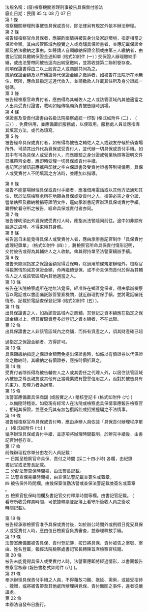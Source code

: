 法規名稱：(廢)檢察機關辦理刑事被告具保責付辦法  
廢止日期：民國 85 年 08 月 07 日  
第 1 條  
檢察機關辦理刑事被告具保或責付，除法律另有規定外依本辦法辦理。  
第 2 條  
被告經檢察官命具保者，應審酌案情與被告身分及家庭環境，指定相當之  
保證金額。其由該管區域內殷實之人或商舖具保證書者，並應記載保證金  
額及依法繳納之事由。如聲請人自願繳納保證金額或由第三人繳納者，由  
書記官開具繳納保證金通知單 (格式如附件 (一) ) 交保證人辦理繳納手  
續，或由法警帶同被告逕向出納室繳納，並將收據第二聯附卷存查。  
前項保證書得由二以上殷實之人或商舖共同為之。  
繳納保證金額及以有價證券代保證金額之繳納者，如被告在法院所在地無  
住、居所，應命其指定送達代收入，並請繳款人詳載其住所及身分證統一  
號碼。  
第 3 條  
被告經檢察官命責付者，應由得為其輔佐人之人或該管區域內其他適當之  
人出具受責付證書，載明如經傳喚願負責被告隨時到場。  
第 4 條  
保證書及受責付證書由各級法院檢察處統一印製 (格式如附件 (二) 、 (  
三) ) ，免費供用，並應備置於服務處，以便取用，服務處人員並應指導  
其填寫方法，或代為填寫。  
第 5 條  
被告經命具保或責付者，如有得為被告之輔佐人之人或親友佇候於偵查場  
所外，可請其出外代為覓保或受責付人，並代辦一切具保或責付手續。如  
其中有可為具保人或受責付人，而應繳驗之身分證或營業執照等證明文件  
已攜帶齊全者，應即時受理一切具保或責付手續。  
書記官於偵訊前應攜帶印就之空白保證書及受責付證書等到場備用，具保  
人或受責付人不明填寫之方法時，並應加以指導。  


第 6 條  
被告不能當場辦理具保或責付手續者，應准借用電話或以其他方法通知其  
住、居於法院檢察處所在地願為具保或受責付之人，攜帶必需之身分證、  
營業執照及繳納稅捐等證明文件，逕向承辦書記官辦理具保或責付手續。  
羈押於看守所之被告，經命具保或責付者亦同。  
第 7 條  
被告陳明須出外覓保或受責付人時，應指派法警隨同前往。途中如非顯有  
脫逃之虞時，不得束縛其身體。  
第 8 條  
被告當日未能覓得具保人或受責付人者，應由承辦書記官制作「具保責付  
處理紀錄單」 (格式如附件 (四) ) ，將檢察官所命具保責付情形記明，  
交付被告或得為其輔佐人之人收執，俾其得持單至法警室續辦手續。  
第 9 條  
被告未能照指定之保證金額覓得妥保時，除適用前條規定辦理外，檢察官  
得視案情酌減其保證金額，命再繼續覓保，或不命具保而責付於得為其輔  
佐人之人或該管區域內其他適當之人。  
第 10 條  
被告在法院檢察處所在地無法覓保，經准許在鄉區覓保者，得由承辦檢察  
官以電話或以書面囑託該管警察機關，就近辦理對保手續，並將電話囑託  
情形，記載於電話查保登記簿 (格式如附件 (五) )。  
第 11 條  
出具保證書之人，如為該管區域內之商舖，其登記之資本額應在指定之保  
證金額以上，但其實際資產多於登記之資本額者，不在此限。  
第 12 條  
出具保證書之人非該管區域內之商舖，而係有資產之人，須其財產確已超  


過指定之保證金額者，方得許可。  
第 13 條  
具保願繳納指定之保證金額而免提出保證書時，如係以有價證券以代保證  
金之繳納時，其繳納之有價證券，應按時價折算之。  
第 14 條  
受責付者除係得為被告輔佐人之人或其委任之代理人外，以居住該管區域  
內被告之尊長親友或其他有正當職業或有聲譽信用之人，而對於被告具有  
約束力、影響力者為適當。  
第 15 條  
法警室應備置具保商舖 (或殷實之人) 稽核登記卡 (格式如附件 (六) )  
，以備隨時稽查。如發現有經常人在法院或檢察處具保情事應報告檢察官  
，拒絕其保證，並應查究其有無包攬訴訟或招搖撞騙之不法情事。  
第 16 條  
被告經檢察官命具保或責付時，應由承辦人員依據「具保責付辦理程序單  
」 (格式如附件 (七) )  
循序辦理具保或責付手續，並逐項將辦理時間載明，於辦完手續後，由書  
記官附卷存查。  
第 17 條  
前條辦理程序單分由左列人員記載：  
一 日期至檢察官命具保、責付之時間 (採二十四小時) 各欄，由紀錄  
書記官或法警長記載。  
二 分配法警查保時間欄，由法警長記載。  
三 法警查保完畢時間欄，由查保法警記載並簽名或蓋章。  
四 被告保外時間欄，由候保室值勤法警或查保法警記載並簽名或蓋章  
。  
五 檢察官批保時間欄及書記官交付釋票時間等欄，由書記官記載。 (  
看守所收受釋票時間，可依據釋票登記簿上看守所簽收人員之簽收  
時間記載)。  


第 18 條  
被告經承辦檢察官准予具保或責付後，如於辦公時間外或例假日覓妥具保  
人或受責付人時，應由值日檢察官負責審查，並辦理釋放手續。  
第 19 條  
法警室應備置被告具保、責付登記簿，按日將具保、責付被告之案號、案  
由、姓名登載，報經法院檢察處書記官長轉陳首席檢察官核閱。  
第 20 條  
被告未能覓得具保人或受責付人時，法警室應即將經過情形，以書面報告  
檢察官核辦 (報告書格式如附件 (八) )。  
第 21 條  
奉派辦理具保責付手續之人員，不得藉故刁難、拖延、需索，或接受招待  
、餽贈，或將被告帶至其他處所辦理與覓保，責付無關之事件，違者從嚴  
議處。  
第 22 條  
本辦法自發布日施行。  



